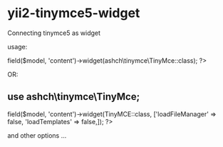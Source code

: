 # yii2-tinymce5-widget
Connecting tinymce5 as widget

usage:

<?= $form->field($model, 'content')->widget(ashch\tinymce\TinyMce::class); ?>

OR:

use ashch\tinymce\TinyMce;
------
<?= $form->field($model, 'content')->widget(TinyMCE::class, ['loadFileManager' => false, 'loadTemplates' => false,]); ?>

and other options ...


